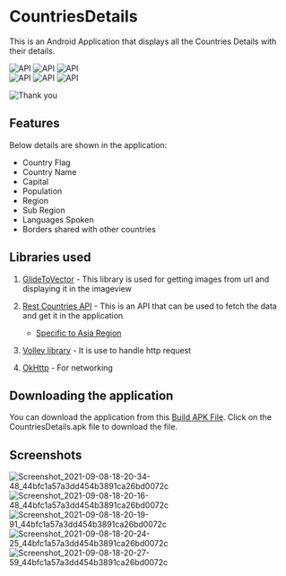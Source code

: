 # CountriesDetails
This is an Android Application that displays all the Countries Details with their details.

![API](https://img.shields.io/badge/Andriod%20SDK-Min%20API%2022-green) ![API](https://img.shields.io/badge/Android%20Studio-Java-red)  ![API](https://img.shields.io/badge/Rest%20Countries-API-blue)  
![API](https://img.shields.io/badge/Http%20request-Volley%20Library-orange)  ![API](https://img.shields.io/badge/Image-Glide%20library-blueviolet) ![API](https://img.shields.io/badge/Database-Room%20database-purple)

![Thank you](https://img.shields.io/badge/Developed%20by-Arnold%20Vaz-red)

## Features 
Below details are shown in the application: 
  - Country Flag
  - Country Name 
  - Capital 
  - Population 
  - Region 
  - Sub Region
  - Languages Spoken 
  - Borders shared with other countries

## Libraries used 

1) [GlideToVector](https://github.com/corouteam/GlideToVectorYou) - This library is used for getting images from url and displaying it in the imageview

2) [Rest Countries API](https://restcountries.eu/) - This is an API that can be used to fetch the data and get it in the application
    - [Specific to Asia Region](https://restcountries.eu/rest/v2/region/asia)
    
3) [Volley library](https://developer.android.com/training/volley) - It is use to handle http request

4) [OkHttp](https://square.github.io/okhttp/) - For networking

## Downloading the application

You can download the application from this [Build APK File](https://github.com/arnoldvaz27/CountriesDetails/releases/tag/1.0).
  Click on the CountriesDetails.apk file to download the file.


## Screenshots

![Screenshot_2021-09-08-18-20-34-48_44bfc1a57a3dd454b3891ca26bd0072c](https://user-images.githubusercontent.com/70201026/132512545-5604cd68-1456-4fe0-8416-1c5d3886a4b4.png)
![Screenshot_2021-09-08-18-20-16-48_44bfc1a57a3dd454b3891ca26bd0072c](https://user-images.githubusercontent.com/70201026/132512549-b9ec8c80-b9f0-4661-9173-7276604a3369.png)
![Screenshot_2021-09-08-18-20-19-91_44bfc1a57a3dd454b3891ca26bd0072c](https://user-images.githubusercontent.com/70201026/132512553-63fd514f-24ac-487d-944e-d451b588d83a.png)
![Screenshot_2021-09-08-18-20-24-25_44bfc1a57a3dd454b3891ca26bd0072c](https://user-images.githubusercontent.com/70201026/132512554-19eb0415-70cf-44d6-a470-7122c8a9d4a1.png)
![Screenshot_2021-09-08-18-20-27-59_44bfc1a57a3dd454b3891ca26bd0072c](https://user-images.githubusercontent.com/70201026/132512557-eb372101-1919-4abf-8014-9e5d717dcd0c.png)
